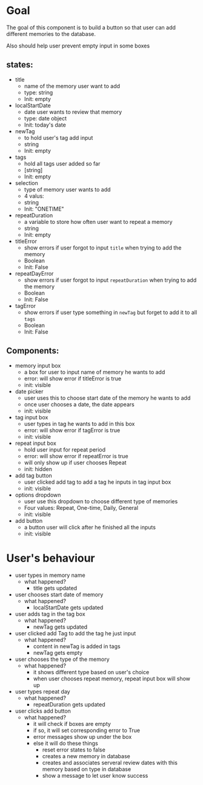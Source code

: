 # Goal

The goal of this component is to build a button so that user can add different memories to the database.

Also should help user prevent empty input in some boxes

## states:

- title
  - name of the memory user want to add
  - type: string
  - Init: empty
- localStartDate
  - date user wants to review that memory
  - type: date object
  - Init: today's date
- newTag
  - to hold user's tag add input
  - string
  - Init: empty
- tags
  - hold all tags user added so far
  - [string]
  - Init: empty
- selection
  - type of memory user wants to add
  - 4 valus: 
  - string
  - Init: "ONETIME"
- repeatDuration
  - a variable to store how often user want to repeat a memory
  - string
  - Init: empty
- titleError
  - show errors if user forgot to input `title` when trying to add the memory
  - Boolean
  - Init: False
- repeatDayError
  - show errors if user forgot to input `repeatDuration` when trying to add the memory
  - Boolean
  - Init: False
- tagError
  - show errors if user type something in `newTag` but forget to add it to all `tags`
  - Boolean
  - Init: False

## Components:

- memory input box
  - a box for user to input name of memory he wants to add
  - error: will show error if titleError is true
  - init: visible
- date picker
  - user uses this to choose start date of the memory he wants to add
  - once user chooses a date, the date appears
  - init: visible
- tag input box
  - user types in tag he wants to add in this box
  - error: will show error if tagError is true
  - init: visible
- repeat input box
  - hold user input for repeat period
  - error: will show error if repeatError is true
  - will only show up if user chooses Repeat 
  - init: hidden
- add tag button
  - user clicked add tag to add a tag he inputs in tag input box
  - init: visible
- options dropdown
  - user use this dropdown to choose different type of memories
  - Four values: Repeat, One-time, Daily, General
  - init: visible
- add button
  - a button user will click after he finished all the inputs
  - init: visible

# User's behaviour

- user types in memory name
  - what happened?
    - title gets updated
- user chooses start date of memory
  - what happened?
    - localStartDate gets updated
- user adds tag in the tag box
  - what happened?
    - newTag gets updated
- user clicked add Tag to add the tag he just input 
  - what happened?
    - content in newTag is added in tags
    - newTag gets empty
- user chooses the type of the memory
  - what happened?
    - it shows different type based on user's choice
    - when user chooses repeat memory, repeat input box will show up
- user types repeat day
  - what happened?
    - repeatDuration gets updated
- user clicks add button
  - what happened?
    - it will check if boxes are empty
    - if so, it will set corresponding error to True
    -   error messages show up under the box
    - else it will do these things
      - reset error states to false
      - creates a new memory in database
      - creates and associates serveral review dates with this memory based on type in database
      - show a message to let user know success


